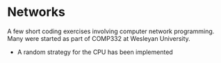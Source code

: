 # Networks
A few short coding exercises involving computer network programming. Many were started as part of COMP332 at Wesleyan University.


* A random strategy for the CPU has been implemented
